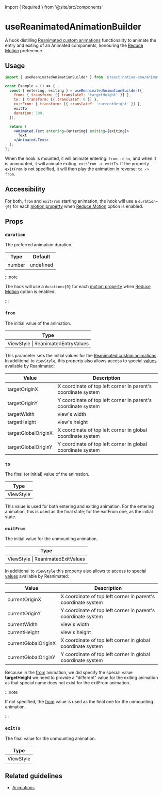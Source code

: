 import { Required } from '@site/src/components'

# useReanimatedAnimationBuilder

A hook distilling [Reanimated custom animations](https://docs.swmansion.com/react-native-reanimated/docs/layout-animations/custom-animations) functionality
to animate the entry and exiting of an Animated components, honouring
the [Reduce Motion](https://reactnative.dev/docs/accessibilityinfo) preference.

## Usage

```jsx
import { useReanimatedAnimationBuilder } from '@react-native-ama/animations';

const Example = () => {
  const { entering, exiting } = useReanimatedAnimationBuilder({
    from: { transform: [{ translateY: 'targetHeight' }] },
    to: { transform: [{ translateY: 0 }] },
    exitFrom: { transform: [{ translateY: 'currentHeight' }] },
    exitTo,
    duration: 300,
  });

  return (
    <Animated.Text entering={entering} exiting={exiting}>
      Text
    </Animated.Text>
  );
};
```

When the hook is mounted, it will animate entering: `from -> to`, and when it is unmounted, it will animate exiting: `exitFrom -> exitTo`.
If the property `exitFrom` is not specified, it will then play the animation in reverse: `to -> from`.

## Accessibility

For both, `from` and `exitFrom` starting animation, the hook will use a `duration={0}` for each [motion property](../utils/isMotionAnimation) when [Reduce Motion](../hooks/useAMAContext#isreducemotionenabled) option is enabled.

## Props

### <Required /> `duration`

The preferred animation duration.

| Type   | Default   |
| ------ | --------- |
| number | undefined |

:::note

The hook will use a `duration={0}` for each [motion property](../utils/isMotionAnimation) when [Reduce Motion](../hooks/useAMAContext#isreducemotionenabled) option is enabled.

:::

### <Required /> `from`

The initial value of the animation.

| Type                               |
| ---------------------------------- |
| ViewStyle \| ReanimatedEntryValues |

This parameter sets the initial values for the [Reanimated custom animations](https://docs.swmansion.com/react-native-reanimated/docs/layout-animations/custom-animations).
In additional to `ViewStyle`, this property also allows access to special [values](https://docs.swmansion.com/react-native-reanimated/docs/layout-animations/custom-animations/#arguments-1) available by Reanimated:

| Value               | Description                                                   |
| ------------------- | ------------------------------------------------------------- |
| targetOriginX       | X coordinate of top left corner in parent's coordinate system |
| targetOriginY       | Y coordinate of top left corner in parent's coordinate system |
| targetWidth         | view's width                                                  |
| targetHeight        | view's height                                                 |
| targetGlobalOriginX | X coordinate of top left corner in global coordinate system   |
| targetGlobalOriginY | Y coordinate of top left corner in global coordinate system   |

### <Required /> `to`

The final (or initial) value of the animation.

| Type      |
| --------- |
| ViewStyle |

This value is used for both entering and exiting animation.
For the entering animation, this is used as the final state; for the exitFrom one, as the initial state.

### `exitFrom`

The initial value for the unmounting animation.

| Type                              |
| --------------------------------- |
| ViewStyle \| ReanimatedExitValues |

In additional to `ViewStyle` this property also allows to access to special [values](https://docs.swmansion.com/react-native-reanimated/docs/layout-animations/custom-animations/#arguments) available by Reanimated:

| Value                | Description                                                   |
| -------------------- | ------------------------------------------------------------- |
| currentOriginX       | X coordinate of top left corner in parent's coordinate system |
| currentOriginY       | Y coordinate of top left corner in parent's coordinate system |
| currentWidth         | view's width                                                  |
| currentHeight        | view's height                                                 |
| currentGlobalOriginX | X coordinate of top left corner in global coordinate system   |
| currentGlobalOriginY | Y coordinate of top left corner in global coordinate system   |

Because in the [from](#from) animation, we did specify the special value **targetHeight** we need to provide a "different" value for the exiting animation
as that special name does not exist for the exitFrom animation.

:::note

If not specified, the [from](#from) value is used as the final one for the unmounting animation.

:::

### `exitTo`

The final value for the unmounting animation.

| Type      |
| --------- |
| ViewStyle |

## Related guidelines

- [Animations](/guidelines/animations)
